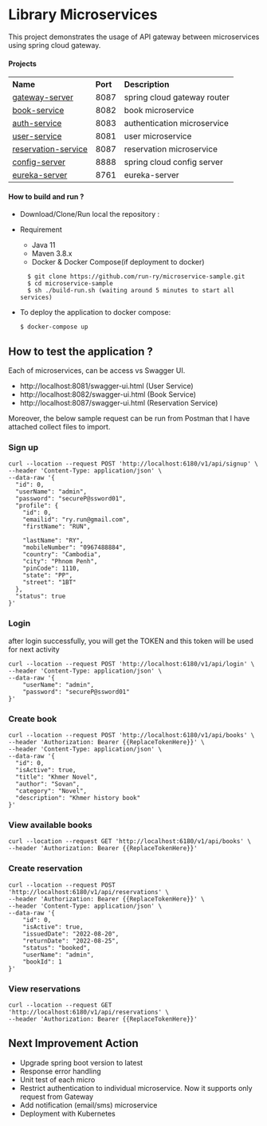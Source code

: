 # Library Microservices 
This project demonstrates the usage of API gateway between microservices using spring cloud gateway.




#### Projects

<table>


 <tr>
    <th style="text-align:left">Name</th>
    <th style="text-align:left">Port</th> 
    <th style="text-align:left">Description</th>
  </tr>
  <tr>
    <td><a href="https://github.com/run-ry/microservice-sample">gateway-server</a></td>
    <td>8087</td>
    <td>spring cloud gateway router</td>
  </tr>
  <tr>
    <td><a href="https://github.com/run-ry/microservice-sample">book-service</a></td>
    <td>8082</td>
    <td>book microservice</td>
  </tr>
  <tr>
    <td><a href="https://github.com/run-ry/microservice-sample">auth-service</a></td>
    <td>8083</td>
    <td>authentication microservice</td>
  </tr>
  <tr>
    <td><a href="https://github.com/run-ry/microservice-sample">user-service</a></td>
    <td>8081</td>
    <td>user microservice</td>
  </tr>
  <tr>
    <td><a href="https://github.com/run-ry/microservice-sample">reservation-service</a></td>
    <td>8087</td>
    <td>reservation microservice</td>
  </tr>
   <tr>
    <td><a href="https://github.com/BarathArivazhagan/spring-cloud-gateway-routing/tree/master/config-server">config-server</a></td>
    <td>8888</td>
    <td>spring cloud config server </td>
  </tr>
     <tr>
    <td><a href="https://github.com/BarathArivazhagan/spring-cloud-gateway-routing/tree/master/eureka-server">eureka-server</a></td>
    <td>8761</td>
    <td>eureka-server </td>
  </tr>
  
</table>


#### How to build and run ?

 * Download/Clone/Run local the repository : 
 * Requirement
   * Java 11
   * Maven 3.8.x
   * Docker & Docker Compose(if deployment to docker)
 
   ```
     $ git clone https://github.com/run-ry/microservice-sample.git
     $ cd microservice-sample
     $ sh ./build-run.sh (waiting around 5 minutes to start all services)
     ```

 * To deploy the application  to docker compose:

      ```
     $ docker-compose up
      ```

## How to test the application ?
Each of microservices, can be access vs Swagger UI.

* http://localhost:8081/swagger-ui.html (User Service)
* http://localhost:8082/swagger-ui.html (Book Service)
* http://localhost:8087/swagger-ui.html (Reservation Service)

Moreover, the below sample request can be run from Postman that I have attached collect files to import.
### Sign up
```
curl --location --request POST 'http://localhost:6180/v1/api/signup' \
--header 'Content-Type: application/json' \
--data-raw '{
  "id": 0,
  "userName": "admin",
  "password": "secureP@ssword01",
  "profile": {
    "id": 0,
    "emailid": "ry.run@gmail.com",
    "firstName": "RUN",
    
    "lastName": "RY",
    "mobileNumber": "0967488884",
    "country": "Cambodia",
    "city": "Phnom Penh",
    "pinCode": 1110,
    "state": "PP",
    "street": "1BT"
  },
  "status": true
}'
```
### Login
after login successfully, you will get the TOKEN and this token will be used for next activity
```
curl --location --request POST 'http://localhost:6180/v1/api/login' \
--header 'Content-Type: application/json' \
--data-raw '{
    "userName": "admin",
    "password": "secureP@ssword01"
}'
```

### Create book
```
curl --location --request POST 'http://localhost:6180/v1/api/books' \
--header 'Authorization: Bearer {{ReplaceTokenHere}}' \
--header 'Content-Type: application/json' \
--data-raw '{
  "id": 0,
  "isActive": true,
  "title": "Khmer Novel",
  "author": "Sovan",
  "category": "Novel",
  "description": "Khmer history book"
}'
```

### View available books
```
curl --location --request GET 'http://localhost:6180/v1/api/books' \
--header 'Authorization: Bearer {{ReplaceTokenHere}}'
```

### Create reservation
```
curl --location --request POST 'http://localhost:6180/v1/api/reservations' \
--header 'Authorization: Bearer {{ReplaceTokenHere}}' \
--header 'Content-Type: application/json' \
--data-raw '{
    "id": 0,
    "isActive": true,
    "issuedDate": "2022-08-20",
    "returnDate": "2022-08-25",
    "status": "booked",
    "userName": "admin",
    "bookId": 1
}'
```

### View reservations
```
curl --location --request GET 'http://localhost:6180/v1/api/reservations' \
--header 'Authorization: Bearer {{ReplaceTokenHere}}'
```


## Next Improvement Action
* Upgrade spring boot version to latest 
* Response error handling
* Unit test of each micro
* Restrict authentication to individual microservice. Now it supports only request from Gateway
* Add notification (email/sms) microservice
* Deployment with Kubernetes